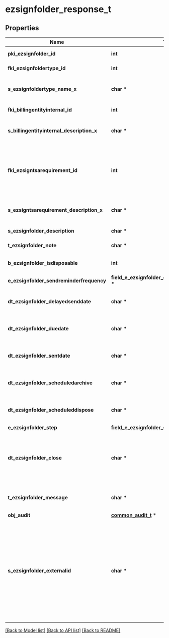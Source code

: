 # ezsignfolder_response_t

## Properties
Name | Type | Description | Notes
------------ | ------------- | ------------- | -------------
**pki_ezsignfolder_id** | **int** | The unique ID of the Ezsignfolder | 
**fki_ezsignfoldertype_id** | **int** | The unique ID of the Ezsignfoldertype. | [optional] 
**s_ezsignfoldertype_name_x** | **char \*** | The name of the Ezsignfoldertype in the language of the requester | [optional] 
**fki_billingentityinternal_id** | **int** | The unique ID of the Billingentityinternal. | [optional] 
**s_billingentityinternal_description_x** | **char \*** | The description of the Billingentityinternal in the language of the requester | [optional] 
**fki_ezsigntsarequirement_id** | **int** | The unique ID of the Ezsigntsarequirement.  Determine if a Time Stamping Authority should add a timestamp on each of the signature. Valid values:  |Value|Description| |-|-| |1|No. TSA Timestamping will requested. This will make all signatures a lot faster since no round-trip to the TSA server will be required. Timestamping will be made using eZsign server&#39;s time.| |2|Best effort. Timestamping from a Time Stamping Authority will be requested but is not mandatory. In the very improbable case it cannot be completed, the timestamping will be made using eZsign server&#39;s time. **Additional fee applies**| |3|Mandatory. Timestamping from a Time Stamping Authority will be requested and is mandatory. In the very improbable case it cannot be completed, the signature will fail and the user will be asked to retry. **Additional fee applies**| | [optional] 
**s_ezsigntsarequirement_description_x** | **char \*** | The description of the Ezsigntsarequirement in the language of the requester | [optional] 
**s_ezsignfolder_description** | **char \*** | The description of the Ezsignfolder | 
**t_ezsignfolder_note** | **char \*** | Note about the Ezsignfolder | [optional] 
**b_ezsignfolder_isdisposable** | **int** | If the Ezsigndocument can be disposed | [optional] 
**e_ezsignfolder_sendreminderfrequency** | **field_e_ezsignfolder_sendreminderfrequency_t \*** |  | [optional] 
**dt_ezsignfolder_delayedsenddate** | **char \*** | The date and time at which the Ezsignfolder will be sent in the future. | [optional] 
**dt_ezsignfolder_duedate** | **char \*** | The maximum date and time at which the Ezsignfolder can be signed. | [optional] 
**dt_ezsignfolder_sentdate** | **char \*** | The date and time at which the Ezsignfolder was sent the last time. | [optional] 
**dt_ezsignfolder_scheduledarchive** | **char \*** | The scheduled date and time at which the Ezsignfolder should be archived. | [optional] 
**dt_ezsignfolder_scheduleddispose** | **char \*** | The scheduled date at which the Ezsignfolder should be Disposed. | [optional] 
**e_ezsignfolder_step** | **field_e_ezsignfolder_step_t \*** |  | [optional] 
**dt_ezsignfolder_close** | **char \*** | The date and time at which the Ezsignfolder was closed. Either by applying the last signature or by completing it prematurely. | [optional] 
**t_ezsignfolder_message** | **char \*** | A custom text message that will be added to the email sent. | [optional] 
**obj_audit** | [**common_audit_t**](common_audit.md) \* |  | [optional] 
**s_ezsignfolder_externalid** | **char \*** | This field can be used to store an External ID from the client&#39;s system.  Anything can be stored in this field, it will never be evaluated by the eZmax system and will be returned AS-IS.  To store multiple values, consider using a JSON formatted structure, a URL encoded string, a CSV or any other custom format.  | [optional] 

[[Back to Model list]](../README.md#documentation-for-models) [[Back to API list]](../README.md#documentation-for-api-endpoints) [[Back to README]](../README.md)


